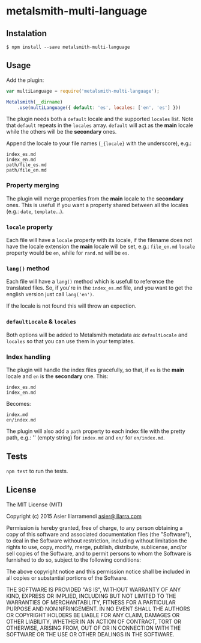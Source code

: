 # metalsmith-multi-language

## Instalation

    $ npm install --save metalsmith-multi-language

## Usage

Add the plugin:

```javascript
var multiLanguage = require('metalsmith-multi-language');

Metalsmith(__dirname)
    .use(multiLanguage({ default: 'es', locales: ['en', 'es'] }))
```

The plugin needs both a `default` locale and the supported `locales` list. Note that `default` repeats in the `locales` array. `default` will act as the **main** locale while the others will be the **secondary** ones.

Append the locale to your file names (`_{locale}` with the underscore), e.g.:

```
index_es.md
index_en.md
path/file_es.md
path/file_en.md
```

### Property merging

The plugin will merge properties from the **main** locale to the **secondary** ones. This is usefull if you want a property shared between all the locales (e.g.: `date`, `template`…).

### `locale` property

Each file will have a `locale` property with its locale, if the filename does not have the locale extension the **main** locale will be set, e.g.: `file_en.md` `locale` property would be `en`, while for `rand.md` will be `es`.

### `lang()` method

Each file will have a `lang()` method which is usefull to reference the translated files. So, if you're in the `index_es.md` file, and you want to get the english version just call `lang('en')`.

If the locale is not found this will throw an expection.

### `defaultLocale` & `locales`

Both options will be added to Metalsmith metadata as: `defaultLocale` and `locales` so that you can use them in your templates.

### Index handling

The plugin will handle the index files gracefully, so that, if `es` is the **main** locale and `en` is the **secondary** one. This:

```
index_es.md
index_en.md
```

Becomes:

```
index.md
en/index.md
```

The plugin will also add a `path` property to each index file with the pretty path, e.g.: '' (empty string) for `index.md` and `en/` for `en/index.md`.

## Tests

`npm test` to run the tests.

## License

The MIT License (MIT)

Copyright (c) 2015 Asier Illarramendi <asier@illarra.com>

Permission is hereby granted, free of charge, to any person obtaining a copy
of this software and associated documentation files (the "Software"), to deal
in the Software without restriction, including without limitation the rights
to use, copy, modify, merge, publish, distribute, sublicense, and/or sell
copies of the Software, and to permit persons to whom the Software is
furnished to do so, subject to the following conditions:

The above copyright notice and this permission notice shall be included in all
copies or substantial portions of the Software.

THE SOFTWARE IS PROVIDED "AS IS", WITHOUT WARRANTY OF ANY KIND, EXPRESS OR
IMPLIED, INCLUDING BUT NOT LIMITED TO THE WARRANTIES OF MERCHANTABILITY,
FITNESS FOR A PARTICULAR PURPOSE AND NONINFRINGEMENT. IN NO EVENT SHALL THE
AUTHORS OR COPYRIGHT HOLDERS BE LIABLE FOR ANY CLAIM, DAMAGES OR OTHER
LIABILITY, WHETHER IN AN ACTION OF CONTRACT, TORT OR OTHERWISE, ARISING FROM,
OUT OF OR IN CONNECTION WITH THE SOFTWARE OR THE USE OR OTHER DEALINGS IN THE
SOFTWARE.
